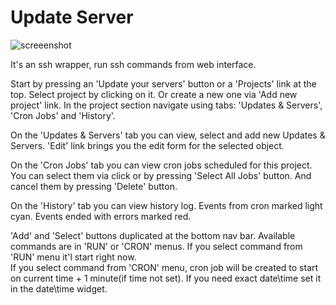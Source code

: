 # Update Server
![screeenshot](https://cloud.githubusercontent.com/assets/18072680/26149466/10945f20-3b03-11e7-9c68-4bdd4b8e0e5b.png)

It's an ssh wrapper, run ssh commands from web interface.

Start by pressing an 'Update your servers' button or a 'Projects' link at the top.
Select project by clicking on it. Or create a new one via 'Add new project' link.
In the project section navigate using tabs: 'Updates & Servers', 'Cron Jobs' and 'History'.

On the 'Updates & Servers' tab you can view, select and add new Updates & Servers.
'Edit' link brings you the edit form for the selected object.

On the 'Cron Jobs' tab you can view cron jobs scheduled for this project.
You can select them via click or by pressing 'Select All Jobs' button.
And cancel them by pressing 'Delete' button.

On the 'History' tab you can view history log. Events from cron marked light cyan. 
Events ended with errors marked red.

'Add' and 'Select' buttons duplicated at the bottom nav bar.
Available commands are in 'RUN' or 'CRON' menus. If you select command from 'RUN' menu it'l start right now.   
If you select command from 'CRON' menu, cron job will be created to start on current time + 1 minute(if time not set).
If you need exact date\time set it in the date\time widget.
